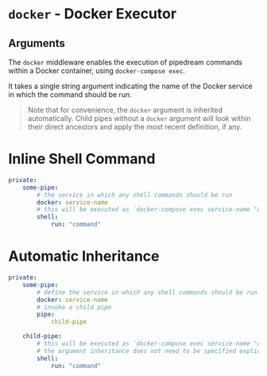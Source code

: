 # `docker` - Docker Executor

## Arguments

The `docker` middleware enables the execution of pipedream commands within a Docker container, using `docker-compose exec`.

It takes a single string argument indicating the name of the Docker service in which the command should be run.

> Note that for convenience, the `docker` argument is inherited automatically. Child pipes without a `docker` argument will look within their direct ancestors and apply the most recent definition, if any.

# Inline Shell Command
```yaml
private:
    some-pipe:
        # the service in which any shell commands should be run
        docker: service-name
        # this will be executed as `docker-compose exec service-name "command"`
        shell:
            run: "command"
```

# Automatic Inheritance
```yaml
private:
    some-pipe:
        # define the service in which any shell commands should be run
        docker: service-name
        # invoke a child pipe
        pipe:
            child-pipe

    child-pipe:
        # this will be executed as `docker-compose exec service-name "command"`
        # the argument inheritance does not need to be specified explicitly
        shell:
            run: "command"
```
